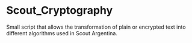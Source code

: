 # Scout_Cryptography
Small script that allows the transformation of plain or encrypted text into different algorithms used in Scout Argentina.
